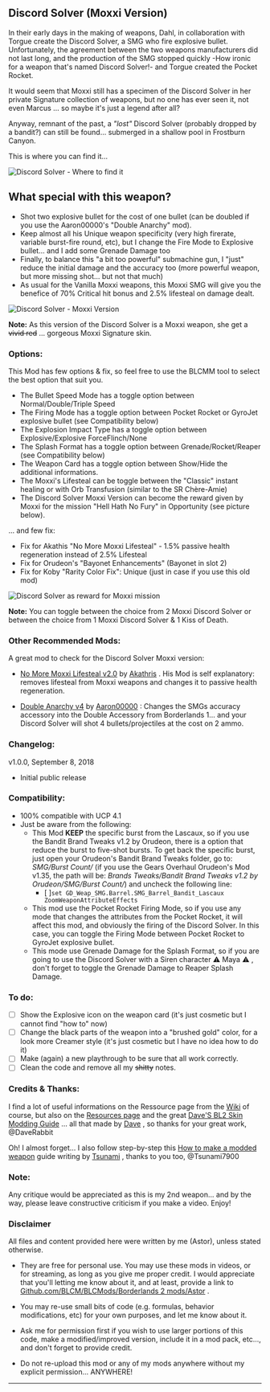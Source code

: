## Discord Solver (Moxxi Version)
 
In their early days in the making of weapons, Dahl, in collaboration with Torgue create the Discord Solver, a SMG who fire explosive bullet. 
Unfortunately, the agreement between the two weapons manufacturers did not last long, and the production of the SMG stopped quickly -How ironic for a weapon that's named Discord Solver!- and Torgue created the Pocket Rocket.

It would seem that Moxxi still has a specimen of the Discord Solver in her private Signature collection of weapons, but no one has ever seen it, not even Marcus ... so maybe it's just a legend after all?

Anyway, remnant of the past, a *"lost"* Discord Solver (probably dropped by a bandit?) can still be found... submerged in a shallow pool in Frostburn Canyon.

This is where you can find it... 

![Discord Solver - Where to find it](https://i.imgur.com/uHTxuc6.png "Don't worry guys... even if my screen capture show French text, my mods are in English")

## What special with this weapon?

- Shot two explosive bullet for the cost of one bullet (can be doubled if you use the Aaron00000's "Double Anarchy" mod).
- Keep almost all his Unique weapon specificity (very high firerate, variable burst-fire round, etc), but I change the Fire Mode to Explosive bullet... and I add some Grenade Damage too  
- Finally, to balance this "a bit too powerful" submachine gun, I "just" reduce the initial damage and the accuracy too (more powerful weapon, but more missing shot... but not that much)
- As usual for the Vanilla Moxxi weapons, this Moxxi SMG will give you the benefice of 70% Critical hit bonus and 2.5% lifesteal on damage dealt.

![Discord Solver - Moxxi Version](https://i.imgur.com/QXo8ljS.png "Don't worry guys... even if my screen capture show French text, my mods are in English")

**Note:** As this version of the Discord Solver is a Moxxi weapon, she get a ~~vivid red~~ ... gorgeous Moxxi Signature skin.

### Options: 

This Mod has few options & fix, so feel free to use the BLCMM tool to select the best option that suit you.

- The Bullet Speed Mode has a toggle option between Normal/Double/Triple Speed
- The Firing Mode has a toggle option between Pocket Rocket or GyroJet explosive bullet (see Compatibility below)
- The Explosion Impact Type has a toggle option between Explosive/Explosive ForceFlinch/None
- The Splash Format has a toggle option between Grenade/Rocket/Reaper (see Compatibility below)
- The Weapon Card has a toggle option between Show/Hide the additional informations.
- The Moxxi's Lifesteal can be toggle between the "Classic" instant healing or with Orb Transfusion (similar to the SR Chère-Amie)
- The Discord Solver Moxxi Version can become the reward given by Moxxi for the mission "Hell Hath No Fury" in Opportunity (see picture below).

... and few fix:

- Fix for Akathis "No More Moxxi Lifesteal" - 1.5% passive health regeneration instead of 2.5% Lifesteal
- Fix for Orudeon's "Bayonet Enhancements" (Bayonet in slot 2)
- Fix for Koby "Rarity Color Fix": Unique (just in case if you use this old mod)

![Discord Solver as reward for Moxxi mission](https://i.imgur.com/8JPt8ap.png "Don't worry guys... even if my screen capture show French text, my mods are in English") 

**Note:** You can toggle between the choice from 2 Moxxi Discord Solver or between the choice from 1 Moxxi Discord Solver & 1 Kiss of Death. 

### Other Recommended Mods:

A great mod to check for the Discord Solver Moxxi version:

- [No More Moxxi Lifesteal v2.0](https://github.com/BLCM/BLCMods/blob/master/Borderlands%202%20mods/Akathris/NoMoreMoxxiLifestealv2.0.txt) by [Akathris](https://github.com/BLCM/BLCMods/tree/master/Borderlands%202%20mods/Akathris) . His Mod is self explanatory: removes lifesteal from Moxxi weapons and changes it to passive health regeneration.

- [Double Anarchy v4](https://github.com/BLCM/BLCMods/blob/master/Borderlands%202%20mods/Aaron0000/Weapon-Item%20Parts%20and%20Accessories/DoubleAnarchyv4.txt) by [Aaron00000](https://github.com/BLCM/BLCMods/tree/master/Borderlands%202%20mods/Aaron0000) : Changes the SMGs accuracy accessory into the Double Accessory from Borderlands 1... and your Discord Solver will shot 4 bullets/projectiles at the cost on 2 ammo.

### Changelog:

v1.0.0, September 8, 2018
 - Initial public release
 
### Compatibility:

- 100% compatible with UCP 4.1
- Just be aware from the following: 
  - This Mod **KEEP** the specific burst from the Lascaux, so if you use the Bandit Brand Tweaks v1.2 by Orudeon, there is a option that reduce the burst to five-shot bursts.  To get back the specific burst, just open your Orudeon's Bandit Brand Tweaks folder, go to: *SMG/Burst Count/* (if you use the Gears Overhaul Orudeon's Mod v1.35, the path will be: *Brands Tweaks/Bandit Brand Tweaks v1.2 by Orudeon/SMG/Burst Count/*) and uncheck the following line:  
    - [ ]```set GD_Weap_SMG.Barrel.SMG_Barrel_Bandit_Lascaux ZoomWeaponAttributeEffects``` 
  - This mod use the Pocket Rocket Firing Mode, so if you use any mode that changes the attributes from the Pocket Rocket, it will affect this mod, and obviously the firing of the Discord Solver. In this case, you can toggle the Firing Mode between Pocket Rocket to GyroJet explosive bullet.
  - This mode use Grenade Damage for the Splash Format, so if you are going to use the Discord Solver with a Siren character :warning: Maya :warning: , don't forget to toggle the Grenade Damage to Reaper Splash Damage.
  
### To do:

- [ ] Show the Explosive icon on the weapon card (it's just cosmetic but I cannot find "how to" now)
- [ ] Change the black parts of the weapon into a "brushed gold" color, for a look more Creamer style (it's just cosmetic but I have no idea how to do it)
- [ ] Make (again) a new playthrough to be sure that all work correctly.
- [ ] Clean the code and remove all my ~~shitty~~ notes. 

### Credits & Thanks:

I find a lot of useful informations on the Ressource page from the [Wiki](https://github.com/BLCM/BLCMods/wiki) of course, but also on the [Resources page](https://github.com/BLCM/BLCMods/tree/af3b2d17629ab3f7f7a5f7bb68b489c5e13b0498/Borderlands%202%20mods/Dave/Resources) and the great [Dave'S BL2 Skin Modding Guide](https://cdn.rawgit.com/BLCM/BLCMods/bb1933f7/Borderlands%202%20mods/Dave/DAVE%27S%20BL2%20SKIN%20MODDING%20GUIDE.pdf) ... all that made by [Dave](https://github.com/BLCM/BLCMods/tree/af3b2d17629ab3f7f7a5f7bb68b489c5e13b0498/Borderlands%202%20mods/Dave) , so thanks for your great work, @DaveRabbit

Oh! I almost forget... I also follow step-by-step this [How to make a modded weapon](https://github.com/BLCM/BLCMods/blob/master/Borderlands%202%20mods/Tsunami-s%20Guns%20Cannons%20And%20Flamethrowers/(((How%20to%20make%20a%20modded%20weapon))).txt) guide writing by [Tsunami](https://github.com/BLCM/BLCMods/tree/master/Borderlands%202%20mods/Tsunami-s%20Guns%20Cannons%20And%20Flamethrowers) , thanks to you too, @Tsunami7900  
  
### Note: 

Any critique would be appreciated as this is my 2nd weapon... and by the way, please leave constructive criticism if you make a video. 
Enjoy!

### Disclaimer

All files and content provided here were written by me (Astor), unless stated otherwise.

- They are free for personal use. You may use these mods in videos, or for streaming, as long as you give me proper credit. I would appreciate that you'll letting me know about it, and at least, provide a link to [Github.com/BLCM/BLCMods/Borderlands 2 mods/Astor](https://github.com/BLCM/BLCMods/tree/master/Borderlands%202%20mods/Astor) .

- You may re-use small bits of code (e.g. formulas, behavior modifications, etc) for your own purposes, and let me know about it. 

- Ask me for permission first if you wish to use larger portions of this code, make a modified/improved version, include it in a mod pack, etc..., and don't forget to provide credit.

- Do not re-upload this mod or any of my mods anywhere without my explicit permission... ANYWHERE!

* * * * *
